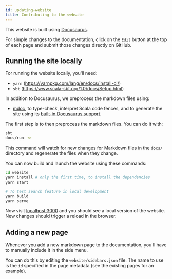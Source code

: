 ```yaml
---
id: updating-website
title: Contributing to the website
---
```


This website is built using [Docusaurus](https://docusaurus.io/).

For simple changes to the documentation, click on the `Edit` button at the top
of each page and submit those changes directly on GitHub.

## Running the site locally

For running the website locally, you'll need:

- `yarn` (https://yarnpkg.com/lang/en/docs/install-ci/)
- `sbt` (https://www.scala-sbt.org/1.0/docs/Setup.html)

In addition to Docusaurus, we preprocess the markdown files using:

- [mdoc](https://github.com/scalameta/mdoc), to type-check, interpret Scala
  code fences, and to generate the site using its [built-in Docusaurus support](https://scalameta.org/mdoc/docs/docusaurus.html).

The first step is to then preprocess the markdown files. You can do it with:

```sh
sbt
docs/run -w
```

This command will watch for new changes for Markdown files in the `docs/`
directory and regenerate the files when they change.

You can now build and launch the website using these commands:

```sh
cd website
yarn install # only the first time, to install the dependencies
yarn start

# To test search feature in local development
yarn build
yarn serve
```

Now visit [localhost:3000](http://localhost:3000) and you should see a local version of the
website. New changes should trigger a reload in the browser.

## Adding a new page

Whenever you add a new markdown page to the documentation, you'll have to
manually include it in the side menu.

You can do this by editing the `website/sidebars.json` file. The name to use is
the `id` specified in the page metadata (see the existing pages for an example).
